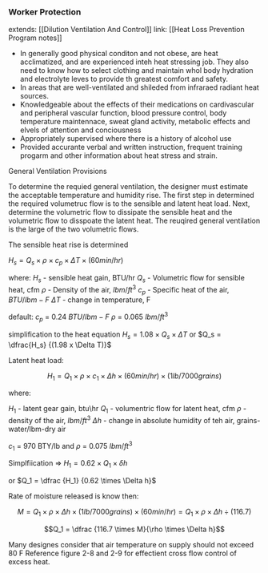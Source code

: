 ### Worker Protection


extends: [[Dilution Ventilation And Control]]
link: [[Heat Loss Prevention Program notes]]

- In generally good physical conditon and not obese, are heat acclimatized, and are experienced inteh heat stressing job. They also need to know how to select clothing and maintain whol body hydration and electrolyte leves to provide th greatest comfort and safety.
- In areas that are well-ventilated and shileded from infraraed radiant heat sources.
- Knowledgeable about the effects of their medications on cardivascular and peripheral vascular function, blood pressure control,  body temperature maintennace, sweat gland activity, metabolic effects and elvels of attention and conciousness
- Appropriately supervised where there is a history of alcohol use
- Provided accurante verbal and written instruction, frequent training progarm and other information about heat stress and strain.


General Ventilation Provisions

To determine the requied general ventilation, the designer must estimate the acceptable temperature and humidity rise. The first step in determined the required volumetruc flow  is to the sensible and latent heat load. Next, determine the volumetric flow to dissipate the sensible heat and the volumetric flow to disspoate the latent heat. The reuqired general ventilation is the large of the two volumetric flows.

The sensible heat rise is determined

$H_s = Q_s \times \rho \times c_p \times \Delta T \times (60 min/hr)$


where:
$H_s$ - sensible heat gain, BTU/hr
$Q_s$ - Volumetric flow for sensible heat, cfm
$\rho$ - Density of the air, $lbm/ft^3$
$c_p$ - Specific heat of the air, $BTU/lbm-F$
$\Delta T$ - change in temperature, F

default:
$c_p$ = 0.24 $BTU /lbm - F$
$\rho$ = 0.065 $lbm/ft^3$

simplification to the heat equation
$H_s = 1.08 \times Q_s \times \Delta T$
or 
$Q_s = \dfrac{H_s} {(1.98 x \Delta T)}$


Latent heat load:

$$H_1 = Q_1 \times \rho \times c_1 \times \Delta h \times (60 min/hr)\times (1lb/7000 grains)$$

where:

$H_1$ - latent gear gain, btu\hr
$Q_1$ - volumentric flow for latent heat, cfm
$\rho$ - density of the air, $lbm/ft^3$
$\Delta h$ - change in absolute humidity of teh air, grains-water/lbm-dry air

$c_1$ = 970 BTY/lb and $\rho$ = 0.075 $lbm/ft^3$

Simplfiication => 
$H_1 =0.62 \times Q_1 \times \delta h$

or 
$Q_1 = \dfrac {H_1} {0.62 \times \Delta h}$

Rate of moisture released is know then:

$$M = Q_1 \times \rho \times \Delta h \times (1lb / 7000 grains) \times (60 min/hr) = Q_1 \times \rho \times \Delta h \div (116.7)$$

$$Q_1 = \dfrac {116.7 \times M}{\rho \times \Delta h}$$


Many designes consider that air temperature on supply should not exceed 80 F
Reference figure 2-8 and 2-9 for effectient cross flow control of excess heat.


